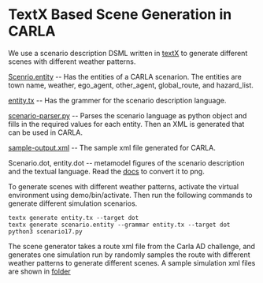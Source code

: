 # TextX Based Scene Generation in CARLA

We use a scenario description DSML written in [textX](https://textx.github.io/textX/stable/) to generate different scenes with different weather patterns. 

[Scenrio.entity](https://github.com/Shreyasramakrishna90/Carla-Safety-Evaluation/blob/master/textx-scenario-description/demo/scenario.entity) -- Has the entities of a CARLA scenarion. The entities are town name, weather, ego_agent, other_agent, global_route, and hazard_list.

[entity.tx](https://github.com/Shreyasramakrishna90/Carla-Safety-Evaluation/blob/master/textx-scenario-description/demo/entity.tx) -- Has the grammer for the scenario description language. 

[scenario-parser.py](https://github.com/Shreyasramakrishna90/Carla-Safety-Evaluation/blob/master/demo/textx-scenario-description/scenario-parser.py) -- Parses the scenario language as python object and fills in the required values for each entity. Then an XML is generated that can be used in CARLA.

[sample-output.xml](https://github.com/Shreyasramakrishna90/Carla-Safety-Evaluation/blob/master/demo/textx-scenario-description/sample-output.xml) -- The sample xml file generated for CARLA. 

Scenario.dot, entity.dot -- metamodel figures of the scenario description and the textual language. Read the [docs](https://textx.github.io/textX/stable/) to convert it to png.

To generate scenes with different weather patterns, activate the virtual environment using demo/bin/activate. Then run the following commands to generate different simulation scenarios.

```
textx generate entity.tx --target dot
textx generate scenario.entity --grammar entity.tx --target dot
python3 scenario17.py 
```
The scene generator takes a route xml file from the Carla AD challenge, and generates one simulation run by randomly samples the route with different weather patterns to generate different scenes. A sample simulation xml files are shown in [folder](https://github.com/Shreyasramakrishna90/Resonate-Dynamic-Risk/tree/main/resonate-carla/leaderboard/data/my_routes)
